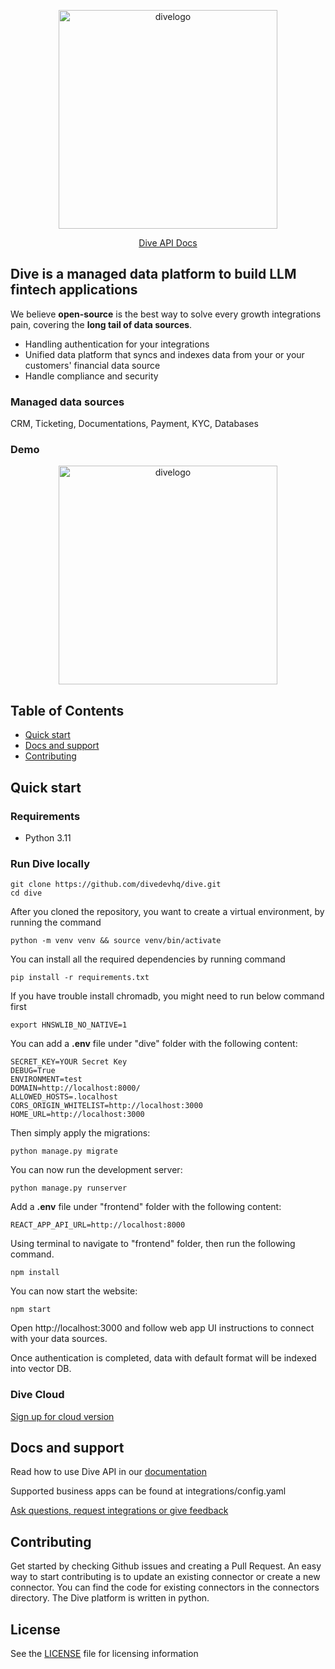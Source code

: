<p align="center">
  <img alt="divelogo" width="350" src="https://docs.diveapi.co/images/logo_dark-1a726960.png">
</p>

<p align="center">
  <a href="https://docs.diveapi.co/" target="blank">Dive API Docs</a>
</p>

## Dive is a managed data platform to build LLM fintech applications

We believe **open-source** is the best way to solve every growth integrations pain, covering the **long tail of data sources**. 

- Handling authentication for your integrations
- Unified data platform that syncs and indexes data from your or your customers' financial data source
- Handle compliance and security

### Managed data sources

CRM, Ticketing, Documentations, Payment, KYC, Databases

### Demo
<p align="center">
  <img alt="divelogo" width="350" src="https://docs.diveapi.co/images/demo.png">
</p>


## Table of Contents

- [Quick start](#quick-start)
- [Docs and support](#docs-and-support)
- [Contributing](#contributing)

## Quick start

### Requirements

- Python 3.11


### Run Dive locally

```
git clone https://github.com/divedevhq/dive.git
cd dive
```
After you cloned the repository, you want to create a virtual environment, by running the command
```
python -m venv venv && source venv/bin/activate
```

You can install all the required dependencies by running command
```
pip install -r requirements.txt
```

If you have trouble install chromadb, you might need to run below command first
```
export HNSWLIB_NO_NATIVE=1 
```

You can add a **.env** file under "dive" folder with the following content:
```
SECRET_KEY=YOUR Secret Key  
DEBUG=True  
ENVIRONMENT=test 
DOMAIN=http://localhost:8000/  
ALLOWED_HOSTS=.localhost  
CORS_ORIGIN_WHITELIST=http://localhost:3000  
HOME_URL=http://localhost:3000  
```
Then simply apply the migrations:
```
python manage.py migrate
```

You can now run the development server:

```
python manage.py runserver
```


Add a **.env** file under "frontend" folder with the following content:
```
REACT_APP_API_URL=http://localhost:8000 
```
Using terminal to navigate to "frontend" folder, then run the following command.

```
npm install
```

You can now start the website:

```
npm start
```

Open http://localhost:3000 and follow web app UI instructions to connect with your data sources.

Once authentication is completed, data with default format will be indexed into vector DB. 

### Dive Cloud

<a href="mailto:sherry@diveapi.co">Sign up for cloud version</a>



## Docs and support
Read how to use Dive API in our <a href="https://docs.diveapi.co/" target="blank">documentation</a>

Supported business apps can be found at integrations/config.yaml

<a href="mailto:sherry@diveapi.co">Ask questions, request integrations or give feedback</a>

## Contributing
Get started by checking Github issues and creating a Pull Request. An easy way to start contributing is to update an existing connector or create a new connector. You can find the code for existing connectors in the connectors directory. The Dive platform is written in python.

## License

See the <a href="https://github.com/DiveDevHQ/dive/blob/master/LICENSE">LICENSE</a> file for licensing information
